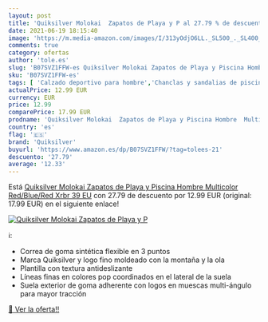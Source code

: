 ```yaml
---
layout: post
title: 'Quiksilver Molokai  Zapatos de Playa y P al 27.79 % de descuento'
date: 2021-06-19 18:15:40
image: 'https://m.media-amazon.com/images/I/313yOdjO6LL._SL500_._SL400_.jpg'
comments: true
category: ofertas
author: 'tole.es'
slug: 'B07SVZ1FFW-es Quiksilver Molokai Zapatos de Playa y Piscina Hombre...'
sku: 'B07SVZ1FFW-es'
tags: [ 'Calzado deportivo para hombre','Chanclas y sandalias de piscina para hombre','Zapatillas y calzado deportivo para hombre','Zapatos','Zapatos para hombre','Zapatos y complementos','quiksilver','zapatos', ]
actualPrice: 12.99 EUR
currency: EUR
price: 12.99
comparePrice: 17.99 EUR
prodname: 'Quiksilver Molokai  Zapatos de Playa y Piscina Hombre  Multicolor  Red/Blue/Red Xrbr   39 EU'
country: 'es'
flag: '🇪🇸'
brand: 'Quiksilver'
buyurl: 'https://www.amazon.es/dp/B07SVZ1FFW/?tag=tolees-21'
descuento: '27.79'
average: '12.33'
---
```


Está [Quiksilver Molokai  Zapatos de Playa y Piscina Hombre  Multicolor  Red/Blue/Red Xrbr   39 EU](https://www.amazon.es/dp/B07SVZ1FFW/?tag=tolees-21) con 27.79 de descuento por 12.99 EUR (original: 17.99 EUR) en el siguiente enlace!

[![Quiksilver Molokai  Zapatos de Playa y P](https://m.media-amazon.com/images/I/313yOdjO6LL._SL500_._SL400_.jpg)](https://www.amazon.es/dp/B07SVZ1FFW/?tag=tolees-21)

ℹ️:

- Correa de goma sintética flexible en 3 puntos
- Marca Quiksilver y logo fino moldeado con la montaña y la ola
- Plantilla con textura antideslizante
- Líneas finas en colores pop coordinados en el lateral de la suela
- Suela exterior de goma adherente con logos en muescas multi-ángulo para mayor tracción

[🛒 Ver la oferta!!](https://www.amazon.es/dp/B07SVZ1FFW/?tag=tolees-21)
